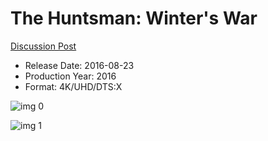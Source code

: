 # The Huntsman: Winter's War

[Discussion Post](https://www.avsforum.com/threads/bass-eq-for-filtered-movies.2995212/post-56893668)

* Release Date: 2016-08-23
* Production Year: 2016
* Format: 4K/UHD/DTS:X

![img 0](https://i.imgur.com/PASjNNJ.jpg)

![img 1](https://i.imgur.com/YbxC9o9.jpg)

